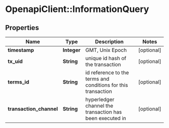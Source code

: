 # OpenapiClient::InformationQuery

## Properties
Name | Type | Description | Notes
------------ | ------------- | ------------- | -------------
**timestamp** | **Integer** | GMT, Unix Epoch | [optional] 
**tx_uid** | **String** | unique id hash of the transaction | [optional] 
**terms_id** | **String** | id reference to the terms and conditions for this transaction | [optional] 
**transaction_channel** | **String** | hyperledger channel the transaction has been executed in | [optional] 


